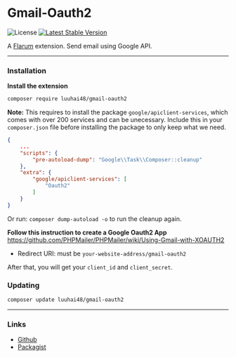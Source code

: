 # Gmail-Oauth2

![License](https://img.shields.io/badge/license-MIT-blue.svg) [![Latest Stable Version](https://img.shields.io/packagist/v/luuhai48/gmail-oauth2.svg)](https://packagist.org/packages/luuhai48/gmail-oauth2)

A [Flarum](http://flarum.org) extension. Send email using Google API.

------
### Installation

**Install the extension**

```sh
composer require luuhai48/gmail-oauth2
```

**Note:**
This requires to install the package `google/apiclient-services`, which comes with over 200 services and can be unecessary. Include this in your `composer.json` file before installing the package to only keep what we need.
```json
{
    ...
    "scripts": {
        "pre-autoload-dump": "Google\\Task\\Composer::cleanup"
    },
    "extra": {
        "google/apiclient-services": [
            "Oauth2"
        ]
    }
}
```
Or run: `composer dump-autoload -o` to run the cleanup again.

**Follow this instruction to create a Google Oauth2 App**
https://github.com/PHPMailer/PHPMailer/wiki/Using-Gmail-with-XOAUTH2

 - Redirect URI: must be `your-website-address/gmail-oauth2`

After that, you will get your `client_id` and `client_secret`.


### Updating

```sh
composer update luuhai48/gmail-oauth2
```
------
### Links
- [Github](https://github.com/luuhai48/gmail-oauth2)
- [Packagist](https://packagist.org/packages/luuhai/gmail-oauth2)
